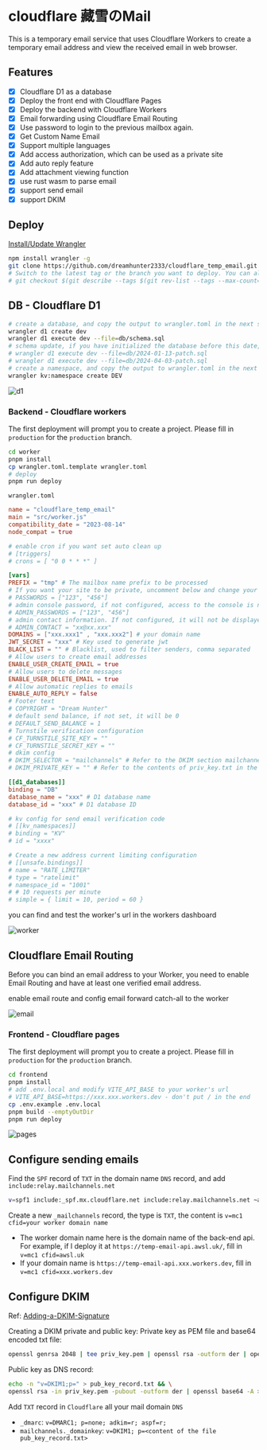 # cloudflare 藏雪のMail

This is a temporary email service that uses Cloudflare Workers to create a temporary email address and view the received email in web browser.

## Features

- [x] Cloudflare D1 as a database
- [x] Deploy the front end with Cloudflare Pages
- [x] Deploy the backend with Cloudflare Workers
- [x] Email forwarding using Cloudflare Email Routing
- [x] Use password to login to the previous mailbox again.
- [x] Get Custom Name Email
- [x] Support multiple languages
- [x] Add access authorization, which can be used as a private site
- [x] Add auto reply feature
- [x] Add attachment viewing function
- [x] use rust wasm to parse email
- [x] support send email
- [x] support DKIM

## Deploy

[Install/Update Wrangler](https://developers.cloudflare.com/workers/wrangler/install-and-update/)

```bash
npm install wrangler -g
git clone https://github.com/dreamhunter2333/cloudflare_temp_email.git
# Switch to the latest tag or the branch you want to deploy. You can also use the main branch directly.
# git checkout $(git describe --tags $(git rev-list --tags --max-count=1))
```

## DB - Cloudflare D1

```bash
# create a database, and copy the output to wrangler.toml in the next step
wrangler d1 create dev
wrangler d1 execute dev --file=db/schema.sql
# schema update, if you have initialized the database before this date, you can execute this command to update
# wrangler d1 execute dev --file=db/2024-01-13-patch.sql
# wrangler d1 execute dev --file=db/2024-04-03-patch.sql
# create a namespace, and copy the output to wrangler.toml in the next step
wrangler kv:namespace create DEV
```

![d1](/readme_assets/d1.png)

### Backend - Cloudflare workers

The first deployment will prompt you to create a project. Please fill in `production` for the `production` branch.

```bash
cd worker
pnpm install
cp wrangler.toml.template wrangler.toml
# deploy
pnpm run deploy
```

`wrangler.toml`

```toml
name = "cloudflare_temp_email"
main = "src/worker.js"
compatibility_date = "2023-08-14"
node_compat = true

# enable cron if you want set auto clean up
# [triggers]
# crons = [ "0 0 * * *" ]

[vars]
PREFIX = "tmp" # The mailbox name prefix to be processed
# If you want your site to be private, uncomment below and change your password
# PASSWORDS = ["123", "456"]
# admin console password, if not configured, access to the console is not allowed
# ADMIN_PASSWORDS = ["123", "456"]
# admin contact information. If not configured, it will not be displayed. Any string can be configured.
# ADMIN_CONTACT = "xx@xx.xxx"
DOMAINS = ["xxx.xxx1" , "xxx.xxx2"] # your domain name
JWT_SECRET = "xxx" # Key used to generate jwt
BLACK_LIST = "" # Blacklist, used to filter senders, comma separated
# Allow users to create email addresses
ENABLE_USER_CREATE_EMAIL = true
# Allow users to delete messages
ENABLE_USER_DELETE_EMAIL = true
# Allow automatic replies to emails
ENABLE_AUTO_REPLY = false
# Footer text
# COPYRIGHT = "Dream Hunter"
# default send balance, if not set, it will be 0
# DEFAULT_SEND_BALANCE = 1
# Turnstile verification configuration
# CF_TURNSTILE_SITE_KEY = ""
# CF_TURNSTILE_SECRET_KEY = ""
# dkim config
# DKIM_SELECTOR = "mailchannels" # Refer to the DKIM section mailchannels._domainkey for mailchannels
# DKIM_PRIVATE_KEY = "" # Refer to the contents of priv_key.txt in the DKIM section

[[d1_databases]]
binding = "DB"
database_name = "xxx" # D1 database name
database_id = "xxx" # D1 database ID

# kv config for send email verification code
# [[kv_namespaces]]
# binding = "KV"
# id = "xxxx"

# Create a new address current limiting configuration
# [[unsafe.bindings]]
# name = "RATE_LIMITER"
# type = "ratelimit"
# namespace_id = "1001"
# # 10 requests per minute
# simple = { limit = 10, period = 60 }
```

you can find and test the worker's url in the  workers dashboard

![worker](/readme_assets/worker.png)

## Cloudflare Email Routing

Before you can bind an email address to your Worker, you need to enable Email Routing and have at least one verified email address.

enable email route and config email forward catch-all to the worker

![email](/readme_assets/email.png)

### Frontend - Cloudflare pages

The first deployment will prompt you to create a project. Please fill in `production` for the `production` branch.

```bash
cd frontend
pnpm install
# add .env.local and modify VITE_API_BASE to your worker's url
# VITE_API_BASE=https://xxx.xxx.workers.dev - don't put / in the end
cp .env.example .env.local
pnpm build --emptyOutDir
pnpm run deploy
```

![pages](/readme_assets/pages.png)

## Configure sending emails

Find the `SPF` record of `TXT` in the domain name `DNS` record, and add `include:relay.mailchannels.net`

```bash
v=spf1 include:_spf.mx.cloudflare.net include:relay.mailchannels.net ~all
```

Create a new `_mailchannels` record, the type is `TXT`, the content is `v=mc1 cfid=your worker domain name`

- The worker domain name here is the domain name of the back-end api. For example, if I deploy it at `https://temp-email-api.awsl.uk/`, fill in `v=mc1 cfid=awsl.uk`
- If your domain name is `https://temp-email-api.xxx.workers.dev`, fill in `v=mc1 cfid=xxx.workers.dev`

## Configure DKIM

Ref: [Adding-a-DKIM-Signature](https://support.mailchannels.com/hc/en-us/articles/7122849237389-Adding-a-DKIM-Signature)

Creating a DKIM private and public key:
Private key as PEM file and base64 encoded txt file:

```bash
openssl genrsa 2048 | tee priv_key.pem | openssl rsa -outform der | openssl base64 -A > priv_key.txt
```

Public key as DNS record:

```bash
echo -n "v=DKIM1;p=" > pub_key_record.txt && \
openssl rsa -in priv_key.pem -pubout -outform der | openssl base64 -A >> pub_key_record.txt
```

Add `TXT` record in `Cloudflare` all your mail domain `DNS`

- `_dmarc`: `v=DMARC1; p=none; adkim=r; aspf=r;`
- `mailchannels._domainkey`: `v=DKIM1; p=<content of the file pub_key_record.txt>`

